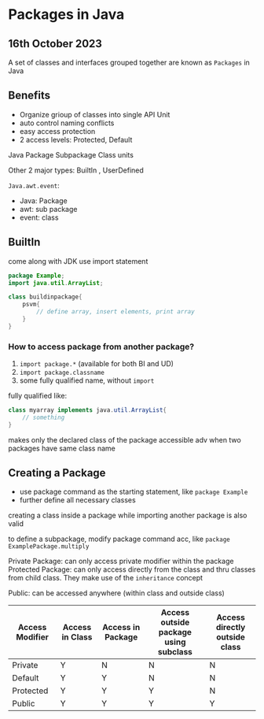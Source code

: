 # Packages in Java

## 16th October 2023

A set of classes and interfaces grouped together are known as `Packages` in Java

## Benefits

- Organize grioup of classes into single API Unit
- auto control naming conflicts
- easy access protection
- 2 access levels: Protected, Default

Java Package
Subpackage
Class units

Other 2 major types: BuiltIn , UserDefined

`Java.awt.event`:

- Java: Package
- awt: sub package
- event: class

## BuiltIn

come along with JDK
use import statement

```java
package Example;
import java.util.ArrayList;

class buildinpackage{
    psvm{
        // define array, insert elements, print array
    }
}
```

### How to access package from another package?

1. `import package.*` (available for both BI and UD)
2. `import package.classname`
3. some fully qualified name, without `import`

fully qualified like:

```java
class myarray implements java.util.ArrayList{
    // something
}
```

makes only the declared class of the package accessible
adv  when two packages have same class name

## Creating a Package

- use package command as the starting statement, like `package Example`
- further define all necessary classes

creating a class inside a package while importing another package is also valid

to define a subpackage, modify package command acc, like
`package ExamplePackage.multiply`

Private Package: can only access private modifier within the package
Protected Package: can only access directly from the class and thru classes from child class. They make use of the `inheritance` concept

Public: can be accessed anywhere (within class and outside class)

|Access Modifier|Access in Class|Access in Package|Access outside package using subclass|Access directly outside class|
|--|--|--|--|--|
|Private|Y|N|N|N|
|Default|Y|Y|N|N|
|Protected|Y|Y|Y|N|
|Public|Y|Y|Y|Y|
